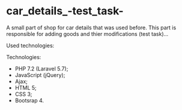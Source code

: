 # car_details_-test_task-
A small part of shop for car details that was used before. This part is responsible for adding goods and thier modifications (test task)...

Used technologies:

Technologies:
- PHP 7.2 (Laravel 5.7);
- JavaScript (jQuery);
- Ajax;
- HTML 5;
- CSS 3; 
- Bootsrap 4.
